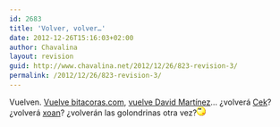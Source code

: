 ```yaml
---
id: 2683
title: 'Volver, volver…'
date: 2012-12-26T15:16:03+02:00
author: Chavalina
layout: revision
guid: http://www.chavalina.net/2012/12/26/823-revision-3/
permalink: /2012/12/26/823-revision-3/
---
```

Vuelven. <a href="http://perdomo.bitacoras.com/archivos/2007/10/17/bitacoras-com-4-anos-y-250-000-blogs" target="_blank">Vuelve bitacoras.com</a>, <a href="http://dmnet.bitacoras.com/es/archivos/personal/nueva-vida.php" target="_blank">vuelve David Martínez</a>… &iquest;volverá <a href="http://cek.bitacoras.com/" target="_blank">Cek</a>? &iquest;volverá <a href="http://toxico.bitacoras.com/" target="_blank">xoan</a>? &iquest;volverán las golondrinas otra vez?![emo](/imagenes/emoticonos/pensativo.gif)
